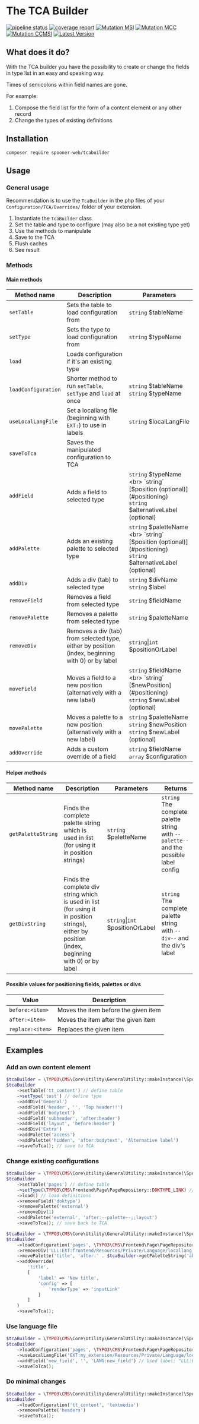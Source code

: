 # The TCA Builder

[![pipeline status](https://git.spooner.io/spooner-web/tcabuilder/badges/main/pipeline.svg)](https://git.spooner.io/spooner-web/tcabuilder/-/commits/main)
[![coverage report](https://git.spooner.io/spooner-web/tcabuilder/badges/main/coverage.svg)](https://git.spooner.io/spooner-web/tcabuilder/-/commits/main)
[![Mutation MSI](https://git.spooner.io/spooner-web/tcabuilder/-/jobs/artifacts/main/raw/badges/mutation_msi.svg?job=Mutation+Badges)](https://git.spooner.io/spooner-web/tcabuilder/-/commits/main)
[![Mutation MCC](https://git.spooner.io/spooner-web/tcabuilder/-/jobs/artifacts/main/raw/badges/mutation_mcc.svg?job=Mutation+Badges)](https://git.spooner.io/spooner-web/tcabuilder/-/commits/main)
[![Mutation CCMSI](https://git.spooner.io/spooner-web/tcabuilder/-/jobs/artifacts/main/raw/badges/mutation_ccmsi.svg?job=Mutation+Badges)](https://git.spooner.io/spooner-web/tcabuilder/-/commits/main)
[![Latest Version](https://git.spooner.io/spooner-web/tcabuilder/-/jobs/artifacts/main/raw/badges/latestVersion.svg?job=Create+Badge)](https://git.spooner.io/spooner-web/tcabuilder/-/tags)

## What does it do?

With the TCA builder you have the possibility to create
or change the fields in type list in an easy and speaking way.

Times of semicolons within field names are gone.

For example:
1. Compose the field list for the form of a content element or any other record
1. Change the types of existing definitions

## Installation

`composer require spooner-web/tcabuilder`

## Usage

### General usage

Recommendation is to use the `TcaBuilder` in the php files of your `Configuration/TCA/Overrides/` folder of your extension.

1. Instantiate the `TcaBuilder` class
1. Set the table and type to configure (may also be a not existing type yet)
1. Use the methods to manipulate
1. Save to the TCA
1. Flush caches
1. See result

### Methods

#### Main methods

| Method name | Description | Parameters |
| ----------- | ----------- | ---------- |
| `setTable` | Sets the table to load configuration from | `string` $tableName |
| `setType` | Sets the type to load configuration from | `string` $typeName |
| `load` | Loads configuration if it's an existing type |  |
| `loadConfiguration` | Shorter method to run `setTable`, `setType` and `load` at once | `string` $tableName <br> `string` $typeName |
| `useLocalLangFile` | Set a locallang file (beginning with `EXT:`) to use in labels | `string` $localLangFile |
| `saveToTca` | Saves the manipulated configuration to TCA |  |
| `addField` | Adds a field to selected type | `string` $typeName <br> `string` [$position (optional)](#positioning) <br> `string` $alternativeLabel (optional) |
| `addPalette` | Adds an existing palette to selected type | `string` $paletteName <br> `string` [$position (optional)](#positioning)<br> `string` $alternativeLabel (optional) |
| `addDiv` | Adds a div (tab) to selected type | `string` $divName <br> `string` $label |
| `removeField` | Removes a field from selected type | `string` $fieldName |
| `removePalette` | Removes a palette from selected type | `string` $paletteName |
| `removeDiv` | Removes a div (tab) from selected type, either by position (index, beginning with 0) or by label | `string`&#124;`int` $positionOrLabel |
| `moveField` | Moves a field to a new position (alternatively with a new label) | `string` $fieldName <br> `string` [$newPosition](#positioning)<br> `string` $newLabel (optional) |
| `movePalette` | Moves a palette to a new position (alternatively with a new label) | `string` $paletteName <br> `string` $newPosition <br> `string` $newLabel (optional) |
| `addOverride` | Adds a custom override of a field | `string` $fieldName <br> `array` $configuration |

#### Helper methods

| Method name | Description | Parameters | Returns |
| ----------- | ----------- | ---------- | ------- |
| `getPaletteString` | Finds the complete palette string which is used in list (for using it in position strings) | `string` $paletteName | `string` The complete palette string with `--palette--` and the possible label config |
| `getDivString` | Finds the complete div string which is used in list (for using it in position strings), either by position (index, beginning with 0) or by label | `string`&#124;`int` $positionOrLabel | `string` The complete palette string with `--div--` and the div's label |

#### <a id="positioning" />Possible values for positioning fields, palettes or divs

| Value | Description |
| ----- | ----------- |
| `before:<item>` | Moves the item before the given item | 
| `after:<item>` | Moves the item after the given item | 
| `replace:<item>` | Replaces the given item | 

## Examples

### Add an own content element

```php
$tcaBuilder = \TYPO3\CMS\Core\Utility\GeneralUtility::makeInstance(\SpoonerWeb\TcaBuilder\TcaBuilder::class);
$tcaBuilder
    ->setTable('tt_content') // define table
    ->setType('test') // define type
    ->addDiv('General')
    ->addField('header', '', 'Top header!!')
    ->addField('bodytext')
    ->addField('subheader', 'after:header')
    ->addField('layout', 'before:header')
    ->addDiv('Extra')
    ->addPalette('access')
    ->addPalette('hidden', 'after:bodytext', 'Alternative label')
    ->saveToTca(); // save to TCA
```

### Change existing configurations

```php
$tcaBuilder = \TYPO3\CMS\Core\Utility\GeneralUtility::makeInstance(\SpoonerWeb\TcaBuilder\TcaBuilder::class);
$tcaBuilder
    ->setTable('pages') // define table
    ->setType(\TYPO3\CMS\Frontend\Page\PageRepository::DOKTYPE_LINK) // define type
    ->load() // load definitions
    ->removeField('doktype')
    ->removePalette('external')
    ->removeDiv(1)
    ->addPalette('external', 'after:--palette--;;layout')
    ->saveToTca(); // save back to TCA
```

```php
$tcaBuilder = \TYPO3\CMS\Core\Utility\GeneralUtility::makeInstance(\SpoonerWeb\TcaBuilder\TcaBuilder::class);
$tcaBuilder
    ->loadConfiguration('pages', \TYPO3\CMS\Frontend\Page\PageRepository::DOKTYPE_MOUNTPOINT)
    ->removeDiv('LLL:EXT:frontend/Resources/Private/Language/locallang_tca.xlf:pages.tabs.metadata')
    ->movePalette('title', 'after:' . $tcaBuilder->getPaletteString('abstract'), 'New title')
    ->addOverride(
        'title',
        [
            'label' => 'New title',
            'config' => [
                'renderType' => 'inputLink'
            ]
        ]
    )
    ->saveToTca();
```
### Use language file

```php
$tcaBuilder = \TYPO3\CMS\Core\Utility\GeneralUtility::makeInstance(\SpoonerWeb\TcaBuilder\TcaBuilder::class);
$tcaBuilder
    ->loadConfiguration('pages', \TYPO3\CMS\Frontend\Page\PageRepository::DOKTYPE_MOUNTPOINT)
    ->useLocalLangFile('EXT:my_extension/Resources/Private/Language/locallang.xlf')
    ->addField('new_field', '', 'LANG:new_field') // Used label: "LLL:EXT:my_extension/Resources/Private/Language/locallang.xlf:new_field"
    ->saveToTca();
```

### Do minimal changes

```php
$tcaBuilder = \TYPO3\CMS\Core\Utility\GeneralUtility::makeInstance(\SpoonerWeb\TcaBuilder\TcaBuilder::class);
$tcaBuilder
    ->loadConfiguration('tt_content', 'textmedia')
    ->removePalette('headers')
    ->saveToTca();
```
